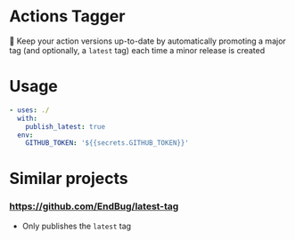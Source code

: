 # Actions Tagger
:speedboat: Keep your action versions up-to-date by automatically promoting a major tag (and optionally, a `latest` tag) each time a minor release is created

# Usage

```yaml
- uses: ./
  with:
    publish_latest: true
  env:
    GITHUB_TOKEN: '${{secrets.GITHUB_TOKEN}}'
```

# Similar projects

### https://github.com/EndBug/latest-tag
- Only publishes the `latest` tag
